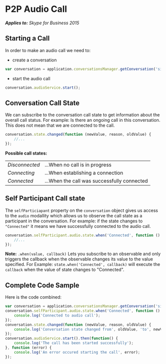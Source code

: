 
# P2P Audio Call

 _**Applies to:** Skype for Business 2015_


## Starting a Call

In order to make an audio call we need to:
* create a conversation
```javascript
var conversation = application.conversationsManager.getConversation('sip:xxx');
```
* start the audio call
```javascript
conversation.audioService.start();
```

## Conversation Call State
We can subscribe to the conversation call state to get information about the overall call status.
For example: Is there an ongoing call in this conversation. This does not mean that we are connected to the call.

```javascript
conversation.state.changed(function (newValue, reason, oldValue) {
    //...
});
```

**Possible call states:**

|||
|--------------|------------------------------------------|
| *Disconnected*| ...When no call is in progress              |
| *Connecting*    | ...When establishing a connection           |
| *Connected* | ...When the call was successfully connected |

## Self Participant Call state
The `selfParticiapant` property on the `conversation` object gives us access to the `audio` modallity which 
allows us to observe the call state as a participant in the conversation.
For example: if the state changes to `"Connected"` it means we have successfully connected to the audio call.

```javascript
conversation.selfParticipant.audio.state.when('Connected', function () {
    //...
});
```

**Note:** `.when(value, callback)` Lets you subscribe to an observable and only triggers the callback when the observable changes its value to the value specified.
For Example: `state.when('Connected', callback)` will execute the `callback` when the value of state changes to "Connected".

## Complete Code Sample
Here is the code combined:

```javascript
var conversation = application.conversationsManager.getConversation('sip:xxx');
conversation.selfParticipant.audio.state.when('Connected', function () {
    console.log('Connected to audio call');
});
conversation.state.changed(function (newValue, reason, oldValue) {
    console.log('Conversation state changed from', oldValue, 'to', newValue);
});
conversation.audioService.start().then(function() {
    console.log('The call has been started successfully');
}, function (error) {
    console.log('An error occured starting the call', error);
});
```